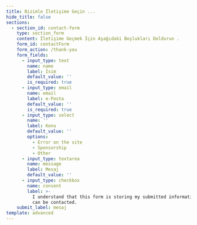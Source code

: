 ```yaml
---
title: Bizimle İletişime Geçin ...
hide_title: false
sections:
  - section_id: contact-form
    type: section_form
    content: İletişime Geçmek İçin Aşağıdaki Boşlukları Doldurun .
    form_id: contactForm
    form_action: /thank-you
    form_fields:
      - input_type: text
        name: name
        label: İsim
        default_value: ''
        is_required: true
      - input_type: email
        name: email
        label: e-Posta
        default_value: ''
        is_required: true
      - input_type: select
        name: ''
        label: Konu
        default_value: ''
        options:
          - Error on the site
          - Sponsorship
          - Other
      - input_type: textarea
        name: message
        label: Mesaj
        default_value: ''
      - input_type: checkbox
        name: consent
        label: >-
          I understand that this form is storing my submitted information so I
          can be contacted.
    submit_label: mesaj
template: advanced
---
```

